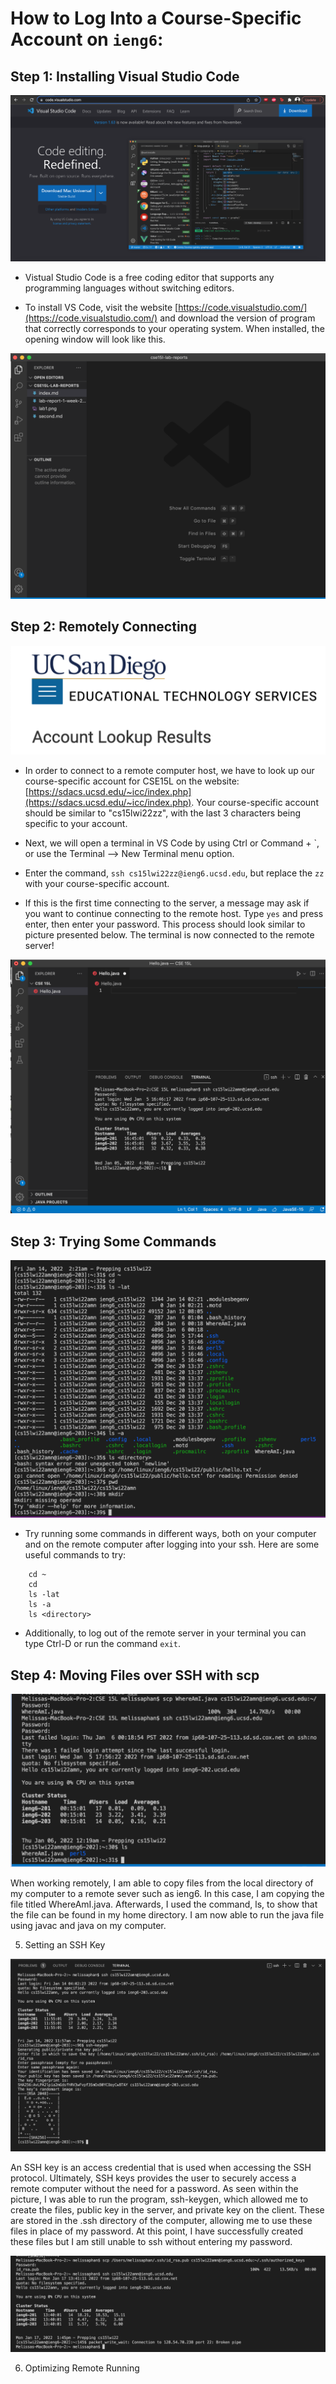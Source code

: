 # How to Log Into a Course-Specific Account on `ieng6`:

## Step 1: Installing Visual Studio Code

![Installing Visual Studio Code](download.png)

 - Vistual Studio Code is a free coding editor that supports any programming languages without switching editors.

  - To install VS Code, visit the website [https://code.visualstudio.com/](https://code.visualstudio.com/) and download the version of program that correctly corresponds to your operating system. When installed, the opening window will look like this.

![Opening Visual Studio Code](OpeningPage.png)


## Step 2: Remotely Connecting

![Course-specific account for CSE15L](account.png)

- In order to connect to a remote computer host, we  have to look up our course-specific account for CSE15L on the website: [https://sdacs.ucsd.edu/~icc/index.php](https://sdacs.ucsd.edu/~icc/index.php). Your course-specific account should be similar to "cs15lwi22zz", with the last 3 characters being specific to your account.

- Next, we will open a terminal in VS Code by using Ctrl or Command + `, or use the Terminal --> New Terminal menu option.

- Enter the command, ``ssh cs15lwi22zz@ieng6.ucsd.edu``, but replace the `zz` with your course-specific account.

- If this is the first time connecting to the server, a message may ask if you want to continue connecting to the remote host. Type `yes` and press enter, then enter your password. This process should look similar to picture presented below. The terminal is now connected to the remote server!

![Connecting to Server](RemoteConnecting.png)

## Step 3: Trying Some Commands

![Running Commands](Commands.png)

- Try running some commands in different ways, both on your computer and on the remote computer after logging into your ssh. Here are some useful commands to try:

```
    cd ~
    cd 
    ls -lat
    ls -a
    ls <directory>
```
- Additionally, to log out of the remote server in your terminal you can type Ctrl-D or run the command `exit`.

## Step 4: Moving Files over SSH with scp

![SCP](scp.png)

When working remotely, I am able to copy files from the local directory of my computer to a remote sever such as ieng6. In this case, I am copying the file titled WhereAmI.java. Afterwards, I used the command, ls, to show that the file can be found in my home directory. I am now able to run the java file using javac and java on my computer. 

5. Setting an SSH Key

![SSH Key](SSHkeys.png)

An SSH key is an access credential that is used when accessing the SSH protocol. Ultimately, SSH keys provides the user to securely access a remote computer without the need for a password. As seen within the picture, I was able to run the program, ssh-keygen, which allowed me to create the files, public key in the server, and private key on the client. These are stored in the .ssh directory of the computer, allowing me to use these files in place of my password. At this point, I have successfully created these files but I am still unable to ssh without entering my password. 

![SSH Login](SSHLogin.png)

6. Optimizing Remote Running






